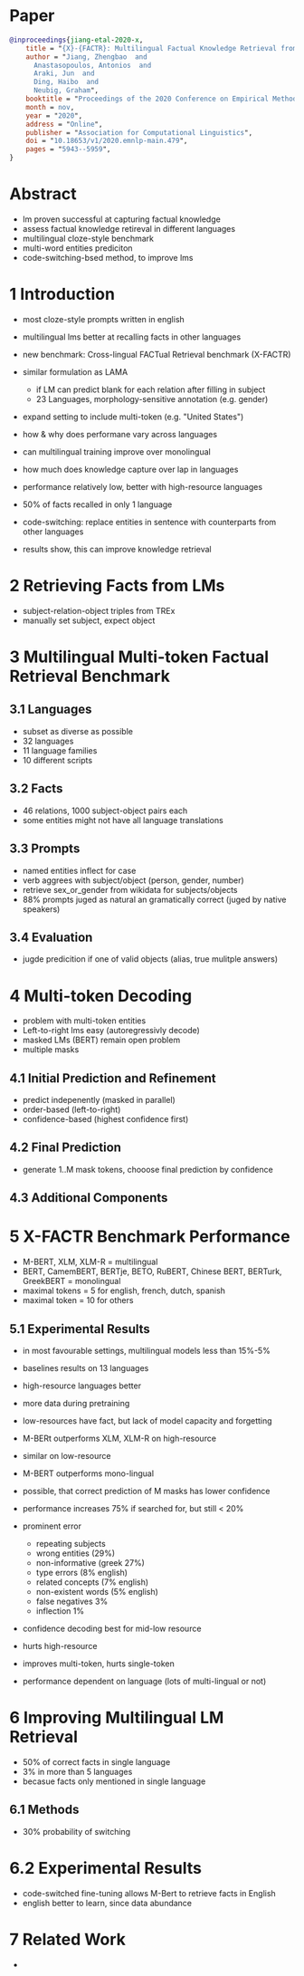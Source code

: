 # Paper
```bibtex
@inproceedings{jiang-etal-2020-x,
    title = "{X}-{FACTR}: Multilingual Factual Knowledge Retrieval from Pretrained Language Models",
    author = "Jiang, Zhengbao  and
      Anastasopoulos, Antonios  and
      Araki, Jun  and
      Ding, Haibo  and
      Neubig, Graham",
    booktitle = "Proceedings of the 2020 Conference on Empirical Methods in Natural Language Processing (EMNLP)",
    month = nov,
    year = "2020",
    address = "Online",
    publisher = "Association for Computational Linguistics",
    doi = "10.18653/v1/2020.emnlp-main.479",
    pages = "5943--5959",
}
```

# Abstract
- lm proven successful at capturing factual knowledge
- assess factual knowledge retireval in different languages
- multilingual cloze-style benchmark
- multi-word entities prediciton
- code-switching-bsed method, to improve lms

# 1 Introduction
- most cloze-style prompts written in english
- multilingual lms better at recalling facts in other languages
- new benchmark: Cross-lingual FACTual Retrieval benchmark (X-FACTR)
- similar formulation as LAMA
  - if LM can predict blank for each relation after filling in subject
  - 23 Languages, morphology-sensitive annotation (e.g. gender)

- expand setting to include multi-token (e.g. "United States")
- how & why does performane vary across languages
- can multilingual training improve over monolingual
- how much does knowledge capture over lap in languages

- performance relatively low, better with high-resource languages
- 50% of facts recalled in only 1 language

- code-switching: replace entities in sentence with counterparts from other languages
- results show, this can improve knowledge retrieval

# 2 Retrieving Facts from LMs
- subject-relation-object triples from TREx
- manually set subject, expect object

# 3 Multilingual Multi-token Factual Retrieval Benchmark
## 3.1 Languages
- subset as diverse as possible
- 32 languages
- 11 language families
- 10 different scripts

## 3.2 Facts
- 46 relations, 1000 subject-object pairs each
- some entities might not have all language translations

## 3.3 Prompts
- named entities inflect for case
- verb aggrees with subject/object (person, gender, number)
- retrieve sex_or_gender from wikidata for subjects/objects
- 88% prompts juged as natural an gramatically correct (juged by native speakers)

## 3.4 Evaluation
- jugde predicition if one of valid objects (alias, true mulitple answers)

# 4 Multi-token Decoding
- problem with multi-token entities
- Left-to-right lms easy (autoregressivly decode)
- masked LMs (BERT) remain open problem
- multiple masks

## 4.1 Initial Prediction and Refinement
- predict indepenently (masked in parallel)
- order-based (left-to-right)
- confidence-based (highest confidence first)

## 4.2 Final Prediction
- generate 1..M mask tokens, chooose final prediction by confidence

## 4.3 Additional Components

# 5 X-FACTR Benchmark Performance
- M-BERT, XLM, XLM-R = multilingual
- BERT, CamemBERT, BERTje, BETO, RuBERT, Chinese BERT, BERTurk, GreekBERT = monolingual
- maximal tokens = 5 for english, french, dutch, spanish
- maximal token = 10 for others

## 5.1 Experimental Results
- in most favourable settings, multilingual models less than 15%-5%
- baselines results on 13 languages

- high-resource languages better
- more data during pretraining
- low-resources have fact, but lack of model capacity and forgetting

- M-BERt outperforms XLM, XLM-R on high-resource
- similar on low-resource
- M-BERT outperforms mono-lingual


- possible, that correct prediction of M masks has lower confidence
- performance increases 75% if searched for, but still < 20%

- prominent error
  - repeating subjects
  - wrong entities (29%)
  - non-informative (greek 27%)
  - type errors (8% english)
  - related concepts (7% english)
  - non-existent words (5% english)
  - false negatives 3%
  - inflection 1%

- confidence decoding best for mid-low resource
- hurts high-resource
- improves multi-token, hurts single-token
- performance dependent on language (lots of multi-lingual or not)

# 6 Improving Multilingual LM Retrieval
- 50% of correct facts in single language
- 3% in more than 5 languages
- becasue facts only mentioned in single language

## 6.1 Methods
- 30% probability of switching

# 6.2 Experimental Results
- code-switched fine-tuning allows M-Bert to retrieve facts in English
- english better to learn, since data abundance

# 7 Related Work
- 